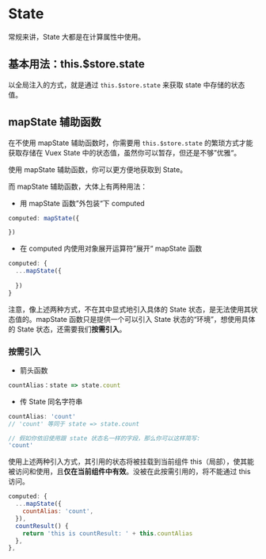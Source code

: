 # State

常规来讲，State 大都是在计算属性中使用。

## 基本用法：this.$store.state

以全局注入的方式，就是通过 `this.$store.state` 来获取 state 中存储的状态值。

## mapState 辅助函数

在不使用 mapState 辅助函数时，你需要用 `this.$store.state` 的繁琐方式才能获取存储在 Vuex State 中的状态值，虽然你可以暂存，但还是不够”优雅“。

使用 mapState 辅助函数，你可以更方便地获取到 State。

而 mapState 辅助函数，大体上有两种用法：

* 用 mapState 函数”外包装“下 computed

```javascript
computed: mapState({

})
```

* 在 computed 内使用对象展开运算符”展开“ mapState 函数

```javascript
computed: {
  ...mapState({
    
  })
}
```

注意，像上述两种方式，不在其中显式地引入具体的 State 状态，是无法使用其状态值的。mapState 函数只是提供一个可以引入 State 状态的“环境”，想使用具体的 State 状态，还需要我们**按需引入**。

### 按需引入

* 箭头函数

```javascript
countAlias：state => state.count
```

* 传 State 同名字符串

```javascript
countAlias: 'count'
// 'count' 等同于 state => state.count

// 假如你依旧使用跟 state 状态名一样的字段，那么你可以这样简写:
'count'
```

使用上述两种引入方式，其引用的状态将被挂载到当前组件 this（局部），使其能被访问和使用，且**仅在当前组件中有效**。没被在此按需引用的，将不能通过 this 访问。

```javascript
computed: {
  ...mapState({
    countAlias: 'count',
  }),
  countResult() {
    return 'this is countResult: ' + this.countAlias
  },
},
```

